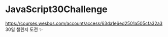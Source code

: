 # JavaScript30Challenge
https://courses.wesbos.com/account/access/63da1e6ed2501a505cfa32a3 30일 챌린지 도전 ✨
